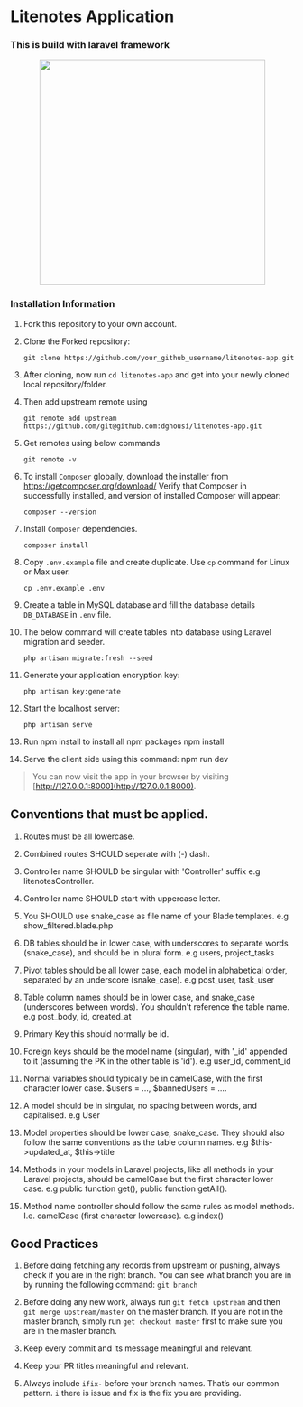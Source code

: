 # Litenotes Application

### This is build with laravel framework

<p align="center"><a href="https://laravel.com" target="_blank"><img src="https://raw.githubusercontent.com/laravel/art/master/logo-lockup/5%20SVG/2%20CMYK/1%20Full%20Color/laravel-logolockup-cmyk-red.svg" width="400"></a></p>

### Installation Information

1.  Fork this repository to your own account.

2.  Clone the Forked repository:

        git clone https://github.com/your_github_username/litenotes-app.git

3.  After cloning, now run `cd litenotes-app` and get into your newly cloned local
    repository/folder.

4.  Then add upstream remote using

        git remote add upstream https://github.com/git@github.com:dghousi/litenotes-app.git

5.  Get remotes using below commands

        git remote -v

6.  To install `Composer` globally, download the installer from
    https://getcomposer.org/download/ Verify that Composer in successfully
    installed, and version of installed Composer will appear:

        composer --version        

7.  Install `Composer` dependencies.

        composer install

8.  Copy `.env.example` file and create duplicate. Use `cp` command for Linux or
    Max user.

        cp .env.example .env

9.  Create a table in MySQL database and fill the database details `DB_DATABASE`
    in `.env` file.

10. The below command will create tables into database using Laravel migration
    and seeder.

        php artisan migrate:fresh --seed

11. Generate your application encryption key:

        php artisan key:generate

12. Start the localhost server:

        php artisan serve

13. Run npm install to install all npm packages
        npm install

14. Serve the client side using this command:
        npm run dev


> You can now visit the app in your browser by visiting
> [http://127.0.0.1:8000](http://127.0.0.1:8000).

## Conventions that must be applied.

1. Routes must be all lowercase.
2. Combined routes SHOULD seperate with (-) dash.
3. Controller name SHOULD be singular with 'Controller' suffix e.g
   litenotesController.
4. Controller name SHOULD start with uppercase letter.

5. You SHOULD use snake_case as file name of your Blade templates. e.g
   show_filtered.blade.php

6. DB tables should be in lower case, with underscores to separate words
   (snake_case), and should be in plural form. e.g users, project_tasks

7. Pivot tables should be all lower case, each model in alphabetical order,
   separated by an underscore (snake_case). e.g post_user, task_user
8. Table column names should be in lower case, and snake_case (underscores
   between words). You shouldn't reference the table name. e.g post_body, id,
   created_at
9. Primary Key this should normally be id.
10. Foreign keys should be the model name (singular), with '\_id' appended to it
    (assuming the PK in the other table is 'id'). e.g user_id, comment_id
11. Normal variables should typically be in camelCase, with the first character
    lower case. $users = ..., $bannedUsers = ....
12. A model should be in singular, no spacing between words, and capitalised.
    e.g User

13. Model properties should be lower case, snake_case. They should also follow
    the same conventions as the table column names. e.g
    $this->updated_at,
    $this->title

14. Methods in your models in Laravel projects, like all methods in your Laravel
    projects, should be camelCase but the first character lower case. e.g public
    function get(), public function getAll().

15. Method name controller should follow the same rules as model methods. I.e.
    camelCase (first character lowercase). e.g index()

## Good Practices

1. Before doing fetching any records from upstream or pushing, always check if
   you are in the right branch. You can see what branch you are in by running
   the following command: `git branch`

2. Before doing any new work, always run `git fetch upstream` and then
   `git merge upstream/master` on the master branch. If you are not in the
   master branch, simply run `get checkout master` first to make sure you are in
   the master branch.

3. Keep every commit and its message meaningful and relevant.

4. Keep your PR titles meaningful and relevant.

5. Always include `ifix-` before your branch names. That’s our common pattern.
   `i` there is issue and fix is the fix you are providing.
